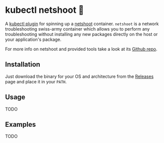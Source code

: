 # kubectl netshoot 🌠
A [kubectl plugin](https://kubernetes.io/docs/tasks/extend-kubectl/kubectl-plugins/) for spinning up a [netshoot](https://github.com/nicolaka/netshoot) container. `netshoot` is a network troubleshooting swiss-army container which allows you to perform any troubleshooting without installing any new packages directly on the host or your application's package.

For more info on netshoot and provided tools take a look at its [Github repo](https://github.com/nicolaka/netshoot).

## Installation

Just download the binary for your OS and architecture from the [Releases](https://github.com/nilic/kubectl-netshoot/releases) page and place it in your `PATH`.

## Usage

TODO

## Examples

TODO

